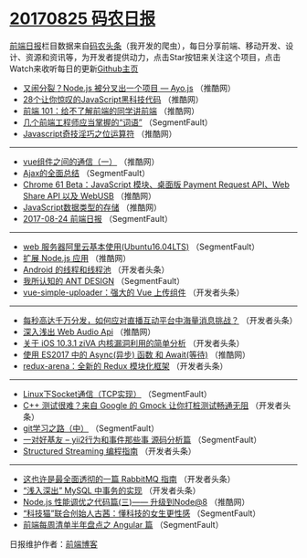 # [20170825 码农日报](http://hao.caibaojian.com/date/2017/08/25)

[前端日报](http://caibaojian.com/c/news)栏目数据来自[码农头条](http://hao.caibaojian.com/)（我开发的爬虫），每日分享前端、移动开发、设计、资源和资讯等，为开发者提供动力，点击Star按钮来关注这个项目，点击Watch来收听每日的更新[Github主页](https://github.com/kujian/frontendDaily)
* [又闹分裂？Node.js 被分叉出一个项目 — Ayo.js](http://hao.caibaojian.com/49118.html) （推酷网）
* [28个让你惊叹的JavaScript黑科技代码](http://hao.caibaojian.com/49119.html) （推酷网）
* [前端 101：给不了解前端的同学讲前端](http://hao.caibaojian.com/49113.html) （推酷网）
* [几个前端工程师应当掌握的“词语”](http://hao.caibaojian.com/49097.html) （SegmentFault）
* [Javascript奇技淫巧之位运算符](http://hao.caibaojian.com/49120.html) （推酷网）

***
* [vue组件之间的通信（一）](http://hao.caibaojian.com/49109.html) （推酷网）
* [Ajax的全面总结](http://hao.caibaojian.com/49095.html) （SegmentFault）
* [Chrome 61 Beta：JavaScript 模块、桌面版 Payment Request API、Web Share API 以及 WebUSB](http://hao.caibaojian.com/49110.html) （推酷网）
* [JavaScript数据类型的存储](http://hao.caibaojian.com/49112.html) （推酷网）
* [2017-08-24 前端日报](http://hao.caibaojian.com/49105.html) （SegmentFault）

***
* [web 服务器阿里云基本使用(Ubuntu16.04LTS)](http://hao.caibaojian.com/49107.html) （SegmentFault）
* [扩展 Node.js 应用](http://hao.caibaojian.com/49111.html) （推酷网）
* [Android 的线程和线程池](http://hao.caibaojian.com/49157.html) （开发者头条）
* [我所认知的 ANT DESIGN](http://hao.caibaojian.com/49108.html) （SegmentFault）
* [vue-simple-uploader：强大的 Vue 上传组件](http://hao.caibaojian.com/49151.html) （开发者头条）

***
* [每秒高达千万分发，如何应对直播互动平台中海量消息挑战？](http://hao.caibaojian.com/49131.html) （开发者头条）
* [深入浅出 Web Audio Api](http://hao.caibaojian.com/49116.html) （推酷网）
* [关于 iOS 10.3.1 ziVA 内核漏洞利用的简单分析](http://hao.caibaojian.com/49158.html) （开发者头条）
* [使用 ES2017 中的 Async(异步) 函数 和 Await(等待)](http://hao.caibaojian.com/49117.html) （推酷网）
* [redux-arena：全新的 Redux 模块化框架](http://hao.caibaojian.com/49148.html) （开发者头条）

***
* [Linux下Socket通信（TCP实现）](http://hao.caibaojian.com/49098.html) （SegmentFault）
* [C++ 测试很难？来自 Google 的 Gmock 让你打桩测试畅通无阻](http://hao.caibaojian.com/49149.html) （开发者头条）
* [git学习之路（中）](http://hao.caibaojian.com/49100.html) （SegmentFault）
* [一对好基友 &#8211; yii2行为和事件那些事 源码分析篇](http://hao.caibaojian.com/49133.html) （SegmentFault）
* [Structured Streaming 编程指南](http://hao.caibaojian.com/49153.html) （开发者头条）

***
* [这也许是最全面透彻的一篇 RabbitMQ 指南](http://hao.caibaojian.com/49141.html) （开发者头条）
* [“浅入深出” MySQL 中事务的实现](http://hao.caibaojian.com/49142.html) （开发者头条）
* [Node.js 性能调优之代码篇(三)—— 升级到Node@8](http://hao.caibaojian.com/49114.html) （推酷网）
* [“科技猫”联合创始人古茜：懂科技的女生更性感](http://hao.caibaojian.com/49104.html) （SegmentFault）
* [前端每周清单半年盘点之 Angular 篇](http://hao.caibaojian.com/49094.html) （SegmentFault）

日报维护作者：[前端博客](http://caibaojian.com/) 